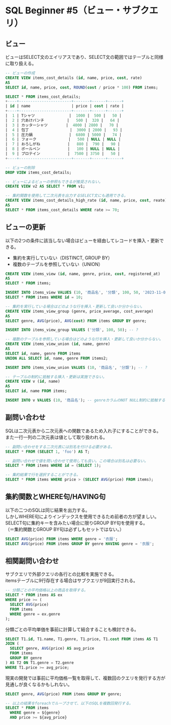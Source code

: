 # SQL Beginner #5（ビュー・サブクエリ）

## ビュー
ビューはSELECT文のエイリアスであり、SELECT文の範囲ではテーブルと同様に取り扱える。

```sql
-- ビューの作成
CREATE VIEW items_cost_details (id, name, price, cost, rate)
AS
SELECT id, name, price, cost, ROUND(cost / price * 100) FROM items;

SELECT * FROM items_cost_details;
+----+-----------------------+-------+------+------+
| id | name                  | price | cost | rate |
+----+-----------------------+-------+------+------+
|  1 | Tシャツ               |  1000 |  500 |   50 |
|  2 | 穴あけパンチ          |   500 |  320 |   64 |
|  3 | カッターシャツ        |  4000 | 2800 |   70 |
|  4 | 包丁                  |  3000 | 2800 |   93 |
|  5 | 圧力鍋                |  6800 | 5000 |   74 |
|  6 | フォーク              |   500 | NULL | NULL |
|  7 | おろしがね            |   880 |  790 |   90 |
|  8 | ボールペン            |   100 | NULL | NULL |
|  9 | プロテイン            |  7500 | 3750 |   50 |
+----+-----------------------+-------+------+------+

-- ビューの削除
DROP VIEW items_cost_details;

-- ビューによるビューの参照もできるが推奨されない。
CREATE VIEW v2 AS SELECT * FROM v1;

-- 集約関数を使用して二次元表を出力するSELECT文にも適用できる。
CREATE VIEW items_cost_details_high_rate (id, name, price, cost, reate)
AS
SELECT * FROM items_cost_details WHERE rate >= 70;
```

## ビューの更新
以下の2つの条件に該当しない場合はビューを経由してレコードを挿入・更新できる。
- 集約を実行していない（DISTINCT, GROUP BY）
- 複数のテーブルを参照していない（UNION）

```sql
CREATE VIEW items_view (id, name, genre, price, cost, registered_at)
AS
SELECT * FROM items;

INSERT INTO items_view VALUES (10, '商品名', '分類', 100, 50, '2023-11-01');
SELECT * FROM items WHERE id = 10;

-- 集約を実行している場合はどのような行を挿入・更新して良いか分からない。
CREATE VIEW items_view_group (genre, price_average, cost_average)
AS
SELECT genre, AVG(price), AVG(cost) FROM items GROUP BY genre;

INSERT INTO items_view_group VALUES ('分類', 100, 50); -- ?

-- 複数のテーブルを参照している場合はどのような行を挿入・更新して良いか分からない。
CREATE VIEW items_view_union (id, name, genre)
AS
SELECT id, name, genre FROM items
UNION ALL SELECT id, name, genre FROM items2;

INSERT INTO items_view_union VALUES (10, '商品名', '分類'); -- ?

-- テーブルの制約に抵触する挿入・更新は実施できない。
CREATE VIEW v (id, name)
AS
SELECT id, name FROM items;

INSERT INTO v VALUES (10, '商品名'); -- genreカラムのNOT NULL制約に抵触する
```

## 副問い合わせ
SQLは二次元表から二次元表への関数であるため入れ子にすることができる。  
また一行一列の二次元表は値として取り扱われる。

```sql
-- 副問い合わせをする二次元表には別名を付ける必要がある。
SELECT * FROM (SELECT 1, 'foo') AS T;

-- 副問い合わせで値を問い合わせて使用しても良い。この場合は別名は必要ない。
SELECT * FROM items WHERE id = (SELECT 1);

-- 集約結果で行を選択することができる。
SELECT * FROM items WHERE price > (SELECT AVG(price) FROM items);
```

## 集約関数とWHERE句/HAVING句
以下の二つのSQLは同じ結果を出力する。  
しかしWHERE句によりインデックスを使用できるため前者の方が望ましい。  
SELECT句に集約キーを含みたい場合に限りGROUP BY句を使用する。  
（＝集約関数とGROUP BY句は必ずしもセットではない。）

```sql
SELECT AVG(price) FROM items WHERE genre = '衣服';
SELECT AVG(price) FROM items GROUP BY genre HAVING genre = '衣服';
```

## 相関副問い合わせ
サブクエリで外部クエリの各行との比較を実施できる。  
itemsテーブルに9行存在する場合はサブクエリが9回実行される。

```sql
-- 分類ごとの平均価格以上の商品を取得する。
SELECT * FROM items AS ex
WHERE price >= (
  SELECT AVG(price)
  FROM items
  WHERE genre = ex.genre
);
```

分類ごとの平均単価を事前に計算して結合することも検討できる。

```sql
SELECT T1.id, T1.name, T1.genre, T1.price, T1.cost FROM items AS T1
JOIN (
  SELECT genre, AVG(price) AS avg_price
  FROM items
  GROUP BY genre
) AS T2 ON T1.genre = T2.genre
WHERE T1.price >= avg_price;
```

現実の開発では事前に平均価格一覧を取得して、複数回のクエリを発行する方が見通しが良くなるかもしれない。

```sql
SELECT genre, AVG(price) FROM items GROUP BY genre;

-- 以上の結果をforeachでループさせて、以下のSQLを複数回発行する。
SELECT * FROM items
  WHERE genre = ${genre}
  AND price >= ${avg_price}
```
